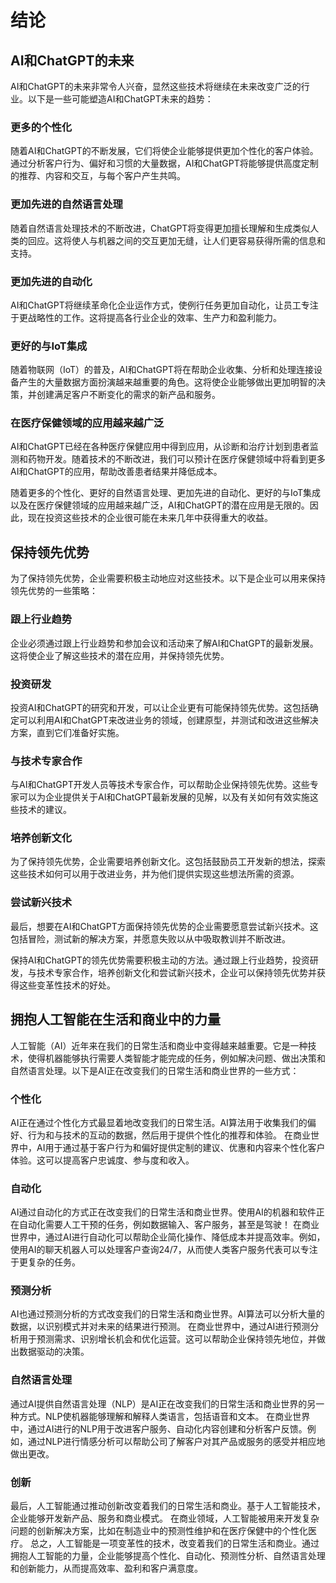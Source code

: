 # 结论

## AI和ChatGPT的未来

AI和ChatGPT的未来非常令人兴奋，显然这些技术将继续在未来改变广泛的行业。以下是一些可能塑造AI和ChatGPT未来的趋势：

### 更多的个性化

随着AI和ChatGPT的不断发展，它们将使企业能够提供更加个性化的客户体验。通过分析客户行为、偏好和习惯的大量数据，AI和ChatGPT将能够提供高度定制的推荐、内容和交互，与每个客户产生共鸣。

### 更加先进的自然语言处理

随着自然语言处理技术的不断改进，ChatGPT将变得更加擅长理解和生成类似人类的回应。这将使人与机器之间的交互更加无缝，让人们更容易获得所需的信息和支持。

### 更加先进的自动化

AI和ChatGPT将继续革命化企业运作方式，使例行任务更加自动化，让员工专注于更战略性的工作。这将提高各行业企业的效率、生产力和盈利能力。

### 更好的与IoT集成

随着物联网（IoT）的普及，AI和ChatGPT将在帮助企业收集、分析和处理连接设备产生的大量数据方面扮演越来越重要的角色。这将使企业能够做出更加明智的决策，并创建满足客户不断变化的需求的新产品和服务。

### 在医疗保健领域的应用越来越广泛

AI和ChatGPT已经在各种医疗保健应用中得到应用，从诊断和治疗计划到患者监测和药物开发。随着技术的不断改进，我们可以预计在医疗保健领域中将看到更多AI和ChatGPT的应用，帮助改善患者结果并降低成本。

随着更多的个性化、更好的自然语言处理、更加先进的自动化、更好的与IoT集成以及在医疗保健领域的应用越来越广泛，AI和ChatGPT的潜在应用是无限的。因此，现在投资这些技术的企业很可能在未来几年中获得重大的收益。

## 保持领先优势

为了保持领先优势，企业需要积极主动地应对这些技术。以下是企业可以用来保持领先优势的一些策略：

### 跟上行业趋势

企业必须通过跟上行业趋势和参加会议和活动来了解AI和ChatGPT的最新发展。这将使企业了解这些技术的潜在应用，并保持领先优势。

### 投资研发

投资AI和ChatGPT的研究和开发，可以让企业更有可能保持领先优势。这包括确定可以利用AI和ChatGPT来改进业务的领域，创建原型，并测试和改进这些解决方案，直到它们准备好实施。

### 与技术专家合作

与AI和ChatGPT开发人员等技术专家合作，可以帮助企业保持领先优势。这些专家可以为企业提供关于AI和ChatGPT最新发展的见解，以及有关如何有效实施这些技术的建议。

### 培养创新文化

为了保持领先优势，企业需要培养创新文化。这包括鼓励员工开发新的想法，探索这些技术如何可以用于改进业务，并为他们提供实现这些想法所需的资源。

### 尝试新兴技术

最后，想要在AI和ChatGPT方面保持领先优势的企业需要愿意尝试新兴技术。这包括冒险，测试新的解决方案，并愿意失败以从中吸取教训并不断改进。

保持AI和ChatGPT的领先优势需要积极主动的方法。通过跟上行业趋势，投资研发，与技术专家合作，培养创新文化和尝试新兴技术，企业可以保持领先优势并获得这些变革性技术的好处。

## 拥抱人工智能在生活和商业中的力量

人工智能（AI）近年来在我们的日常生活和商业中变得越来越重要。它是一种技术，使得机器能够执行需要人类智能才能完成的任务，例如解决问题、做出决策和自然语言处理。以下是AI正在改变我们的日常生活和商业世界的一些方式：

### 个性化 

AI正在通过个性化方式最显着地改变我们的日常生活。AI算法用于收集我们的偏好、行为和与技术的互动的数据，然后用于提供个性化的推荐和体验。 在商业世界中，AI用于通过基于客户行为和偏好提供定制的建议、优惠和内容来个性化客户体验。这可以提高客户忠诚度、参与度和收入。

### 自动化 

AI通过自动化的方式正在改变我们的日常生活和商业世界。使用AI的机器和软件正在自动化需要人工干预的任务，例如数据输入、客户服务，甚至是驾驶！ 在商业世界中，通过AI进行自动化可以帮助企业简化操作、降低成本并提高效率。例如，使用AI的聊天机器人可以处理客户查询24/7，从而使人类客户服务代表可以专注于更复杂的任务。

### 预测分析 

AI也通过预测分析的方式改变我们的日常生活和商业世界。AI算法可以分析大量的数据，以识别模式并对未来的结果进行预测。 在商业世界中，通过AI进行预测分析用于预测需求、识别增长机会和优化运营。这可以帮助企业保持领先地位，并做出数据驱动的决策。

### 自然语言处理 

通过AI提供自然语言处理（NLP）是AI正在改变我们的日常生活和商业世界的另一种方式。NLP使机器能够理解和解释人类语言，包括语音和文本。 在商业世界中，通过AI进行的NLP用于改进客户服务、自动化内容创建和分析客户反馈。例如，通过NLP进行情感分析可以帮助公司了解客户对其产品或服务的感受并相应地做出更改。

### 创新 

最后，人工智能通过推动创新改变着我们的日常生活和商业。基于人工智能技术，企业能够开发新产品、服务和商业模式。 在商业领域，人工智能被用来开发复杂问题的创新解决方案，比如在制造业中的预测性维护和在医疗保健中的个性化医疗。 总之，人工智能是一项变革性的技术，改变着我们的日常生活和商业。通过拥抱人工智能的力量，企业能够提高个性化、自动化、预测性分析、自然语言处理和创新能力，从而提高效率、盈利和客户满意度。